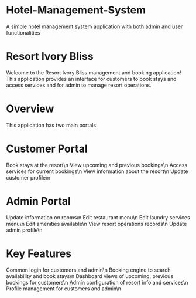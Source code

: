 # Hotel-Management-System
A simple hotel management system application with both admin and user functionalities

# Resort Ivory Bliss
Welcome to the Resort Ivory Bliss management and booking application! This application provides an interface for customers to book stays and access services and for admin to manage resort operations.

# Overview
This application has two main portals:

# Customer Portal
Book stays at the resort\n
View upcoming and previous bookings\n
Access services for current bookings\n
View information about the resort\n
Update customer profile\n

# Admin Portal
Update information on rooms\n
Edit restaurant menu\n
Edit laundry services menu\n
Edit amenities available\n
View resort operations records\n
Update admin profile\n

# Key Features
Common login for customers and admin\n
Booking engine to search availability and book stays\n
Dashboard views of upcoming, previous bookings for customers\n
Admin configuration of resort info and services\n
Profile management for customers and admin\n
